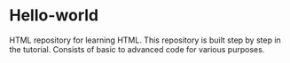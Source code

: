 # Hello-world
HTML repository for learning HTML.
This repository is built step by step in the tutorial.
Consists of basic to advanced code for various purposes.

